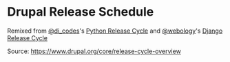 Drupal Release Schedule
=======================

Remixed from
<a href="https://twitter.com/di_codes">@di_codes</a>'s
<a href="https://python-release-cycle.glitch.me/">Python Release Cycle</a> 
and
<a href="https://twitter.com/@webology">@webology</a>'s
<a href="https://django-release-cycle.glitch.me/">Django Release Cycle</a>

Source:
<a href="https://www.drupal.org/core/release-cycle-overview">https://www.drupal.org/core/release-cycle-overview</a>
